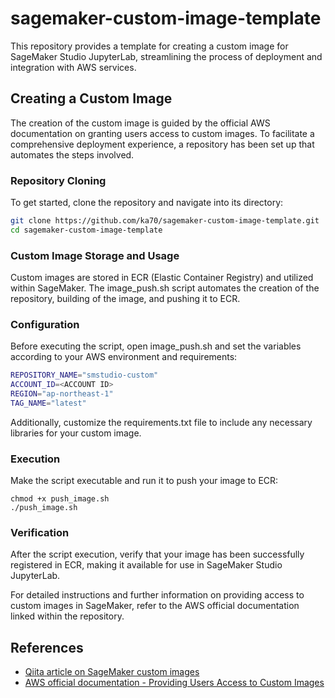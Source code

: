 # sagemaker-custom-image-template
This repository provides a template for creating a custom image for SageMaker Studio JupyterLab, streamlining the process of deployment and integration with AWS services.

## Creating a Custom Image

The creation of the custom image is guided by the official AWS documentation on granting users access to custom images. To facilitate a comprehensive deployment experience, a repository has been set up that automates the steps involved.

### Repository Cloning

To get started, clone the repository and navigate into its directory:

```bash
git clone https://github.com/ka70/sagemaker-custom-image-template.git
cd sagemaker-custom-image-template
```

### Custom Image Storage and Usage
Custom images are stored in ECR (Elastic Container Registry) and utilized within SageMaker. The image_push.sh script automates the creation of the repository, building of the image, and pushing it to ECR.

### Configuration
Before executing the script, open image_push.sh and set the variables according to your AWS environment and requirements:

```bash
REPOSITORY_NAME="smstudio-custom"
ACCOUNT_ID=<ACCOUNT ID>
REGION="ap-northeast-1"
TAG_NAME="latest"
```

Additionally, customize the requirements.txt file to include any necessary libraries for your custom image.

### Execution
Make the script executable and run it to push your image to ECR:
```
chmod +x push_image.sh
./push_image.sh 
```
### Verification
After the script execution, verify that your image has been successfully registered in ECR, making it available for use in SageMaker Studio JupyterLab.

For detailed instructions and further information on providing access to custom images in SageMaker, refer to the AWS official documentation linked within the repository.

## References

- [Qiita article on SageMaker custom images](https://qiita.com/unpipipi/items/301dc2e64b72abf22b60)
- [AWS official documentation - Providing Users Access to Custom Images](https://docs.aws.amazon.com/sagemaker/latest/dg/studio-updated-jl-provide-users-with-images.html)



